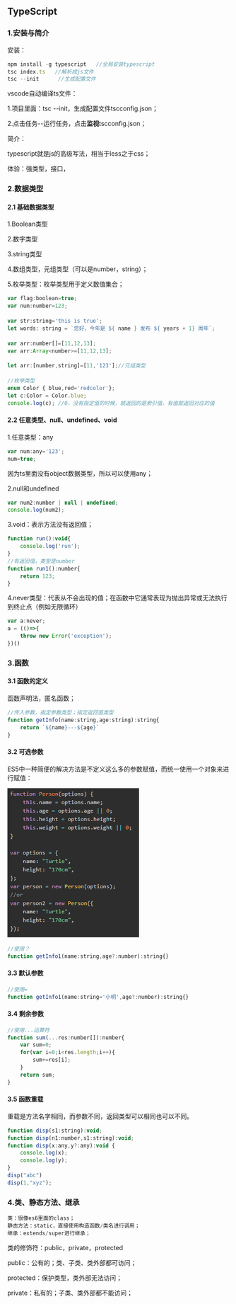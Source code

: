 ## TypeScript

### 1.安装与简介

安装：

```js
npm install -g typescript	//全局安装typescript
tsc index.ts   //解析成js文件
tsc --init  	//生成配置文件
```

vscode自动编译ts文件：

1.项目里面：tsc --init，生成配置文件tscconfig.json；

2.点击任务--运行任务，点击**监视**tscconfig.json；



简介：

typescript就是js的高级写法，相当于less之于css；

体验：强类型，接口，





### 2.数据类型

#### 2.1 基础数据类型

1.Boolean类型

2.数字类型

3.string类型

4.数组类型，元组类型（可以是number，string）；

5.枚举类型：枚举类型用于定义数值集合；

```js
var flag:boolean=true;
var num:number=123;

var str:string='this is true';
let words: string = `您好，今年是 ${ name } 发布 ${ years + 1} 周年`;

var arr:number[]=[11,12,13];
var arr:Array<number>=[11,12,13];

let arr:[number,string]=[11,'123'];//元组类型

//枚举类型
enum Color { blue,red='redcolor'};
let c:Color = Color.blue;
console.log(c); //0，没有指定值的时候，就返回的是索引值，有值就返回对应的值
```

#### 2.2 任意类型、null、undefined、void

1.任意类型：any

```js
var num:any='123';
num=true;
```

因为ts里面没有object数据类型，所以可以使用any；

2.null和undefined

```js
var num2:number | null | undefined;
console.log(num2);
```

3.void：表示方法没有返回值；

```js
function run():void{
    console.log('run');
}
//有返回值，类型是number
function run1():number{
    return 123;
}
```

4.never类型：代表从不会出现的值；在函数中它通常表现为抛出异常或无法执行到终止点（例如无限循环）

```js
var a:never;
a = (()=>{
    throw new Error('exception');
})()
```

### 3.函数

#### 3.1 函数的定义

函数声明法，匿名函数；

```js
//传入参数，指定参数类型；指定返回值类型
function getInfo(name:string,age:string):string{
    return `${name}---${age}`
}
```

#### 3.2 可选参数

ES5中一种简便的解决方法是不定义这么多的参数赋值，而统一使用一个对象来进行赋值：

![image-20200322152714968](img/image-20200322152714968.png)

```js
//使用？
function getInfo1(name:string,age?:number):string{}
```

#### 3.3 默认参数

```js
//使用=
function getInfo1(name:string='小明',age?:number):string{}
```

#### 3.4 剩余参数

```js
//使用...运算符
function sum(...res:number[]):number{
    var sum=0;
    for(var i=0;i<res.length;i++){
        sum+=res[i];
    }
    return sum;
}
```

#### 3.5 函数重载

重载是方法名字相同，而参数不同，返回类型可以相同也可以不同。

```js
function disp(s1:string):void; 
function disp(n1:number,s1:string):void; 
function disp(x:any,y?:any):void { 
    console.log(x); 
    console.log(y); 
} 
disp("abc") 
disp(1,"xyz");
```

### 4.类、静态方法、继承

```js
类：很像es6里面的class；
静态方法：static，直接使用构造函数/类名进行调用；
继承：extends/super进行继承；
```

类的修饰符：public，private，protected

public：公有的；类、子类、类外部都可访问；

protected：保护类型，类外部无法访问；

private：私有的；子类、类外部都不能访问；